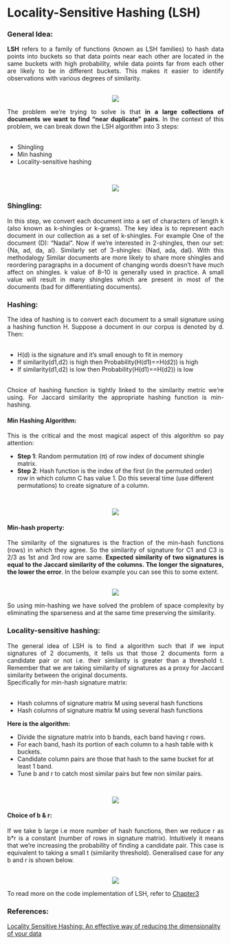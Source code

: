 # Locality-Sensitive Hashing (LSH)

### General Idea:
<div align="justify"><b>LSH</b> refers to a family of functions (known as LSH families) to hash data points into buckets so that data points near each other are located in the same buckets with high probability, while data points far from each other are likely to be in different buckets. This makes it easier to identify observations with various degrees of similarity.</div>

<br>
<p align="center"><img src="https://github.com/ds-anik/LSH_Mining-Massive-Datasets/blob/main/images/img_1.png"/></p>

<div align="justify">The problem we’re trying to solve is that <b> in a large collections of documents we want to find “near duplicate” pairs</b>. In the context of this problem, we can break down the LSH algorithm into 3  steps:<br></div>
<br>

- Shingling
- Min hashing
- Locality-sensitive hashing

<br>
<p align="center"><img src="https://github.com/ds-anik/LSH_Mining-Massive-Datasets/blob/main/images/img_2.png"/></p>

### Shingling:

<div align="justify">In this step, we convert each document into a set of characters of length k (also known as k-shingles or k-grams). The key idea is to represent each document in our collection as a set of k-shingles. For example One of the document (D): “Nadal”. Now if we’re interested in 2-shingles, then our set: {Na, ad, da, al}. Similarly set of 3-shingles: {Nad, ada, dal}. With this methodalogy Similar documents are more likely to share more shingles and reordering paragraphs in a document of changing words doesn’t have much affect on shingles. k value of 8–10 is generally used in practice. A small value will result in many shingles which are present in most of the documents (bad for differentiating documents).</div>

### Hashing:

<div align="justify">The idea of hashing is to convert each document to a small signature using a hashing function H. Suppose a document in our corpus is denoted by d. Then:</div>
<br>

- H(d) is the signature and it’s small enough to fit in memory
- If similarity(d1,d2) is high then Probability(H(d1)==H(d2)) is high
- If similarity(d1,d2) is low then Probability(H(d1)==H(d2)) is low
<br>
<div align="justify">Choice of hashing function is tightly linked to the similarity metric we’re using. For Jaccard similarity the appropriate hashing function is min-hashing.</div>

#### Min Hashing Algorithm:
<div align="justify">This is the critical and the most magical aspect of this algorithm so pay attention:</div>

- <b>Step 1</b>: Random permutation (π) of row index of document shingle matrix.
- <b>Step 2</b>: Hash function is the index of the first (in the permuted order) row in which column C has value 1. Do this several time (use different permutations) to create signature of a column.

<br>
<p align="center"><img src="https://github.com/ds-anik/LSH_Mining-Massive-Datasets/blob/main/images/minhash.JPG"/></p>

#### Min-hash property:

<div align="justify">The similarity of the signatures is the fraction of the min-hash functions (rows) in which they agree. So the similarity of signature for C1 and C3 is 2/3 as 1st and 3rd row are same. <b>Expected similarity of two signatures is equal to the Jaccard similarity of the columns. The longer the signatures, the lower the error</b>. In the below example you can see this to some extent.</div>

<br>
<p align="center"><img src="https://github.com/ds-anik/LSH_Mining-Massive-Datasets/blob/main/images/minhash_2.JPG"/></p>

<div align="justify">So using min-hashing we have solved the problem of space complexity by eliminating the sparseness and at the same time preserving the similarity.</div>

### Locality-sensitive hashing:

<div align="justify">The general idea of LSH is to find a algorithm such that if we input signatures of 2 documents, it tells us that those 2 documents form a candidate pair or not i.e. their similarity is greater than a threshold t. Remember that we are taking similarity of signatures as a proxy for Jaccard similarity between the original documents.<br></div>
Specifically for min-hash signature matrix:

<br>
<br>

- Hash columns of signature matrix M using several hash functions
- Hash columns of signature matrix M using several hash functions

<b>Here is the algorithm:</b>

- Divide the signature matrix into b bands, each band having r rows.
- For each band, hash its portion of each column to a hash table with k buckets.
- Candidate column pairs are those that hash to the same bucket for at least 1 band.
- Tune b and r to catch most similar pairs but few non similar pairs.

<br>
<p align="center"><img src="https://github.com/ds-anik/LSH_Mining-Massive-Datasets/blob/main/images/img_3.png"/></p>

#### Choice of b & r:

<div align="justify">If we take b large i.e more number of hash functions, then we reduce r as b*r is a constant (number of rows in signature matrix). Intuitively it means that we’re increasing the probability of finding a candidate pair. This case is equivalent to taking a small t (similarity threshold). Generalised case for any b and r is shown below.</div>

<br>
<p align="center"><img src="https://github.com/ds-anik/LSH_Mining-Massive-Datasets/blob/main/images/band.JPG"/></p>

To read more on the code implementation of LSH, refer to [Chapter3](http://www.mmds.org/)

### References:
[Locality Sensitive Hashing: An effective way of reducing the dimensionality of your data](https://towardsdatascience.com/understanding-locality-sensitive-hashing-49f6d1f6134)
